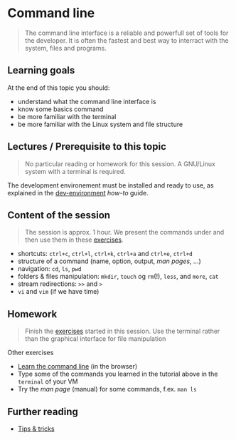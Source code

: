 # Command line
> The command line interface is a reliable and powerfull set of tools for the developer. It is often the fastest and best way to interract with the system, files and programs. 

## Learning goals
At the end of this topic you should: 
* understand what the command line interface is
* know some basics command
* be more familiar with the terminal 
* be more familiar with the Linux system and file structure
 
## Lectures / Prerequisite to this topic 
> No particular reading or homework for this session. A GNU/Linux system with a terminal is required.  

The development environement must be installed and ready to use, as explained in the [dev-environment](https://github.com/WeIgniteTech/dev-environment/blob/master/README.md) _how-to_ guide.  

## Content of the session
> The session is approx. 1 hour. We present the commands under and then use them in these [exercises](https://github.com/WeIgniteTech/command-line). 

  * shortcuts: `ctrl+c`, `ctrl+l`, `ctrl+k`, `ctrl+a` and `ctrl+e`, `ctrl+d`
  * structure of a command (name, option, output, _man pages_, ...)
  * navigation: `cd`, `ls`, `pwd`
  * folders & files manipulation: `mkdir`,  `touch` og `rm`(!), `less`, and `more`, `cat`
  * stream redirections: `>>` and `>` 
  * `vi` and `vim` (if we have time)


## Homework
> Finish the [exercises](https://github.com/WeIgniteTech/command-line) started in this session. Use the terminal rather than the graphical interface for file manipulation

Other exercises
  * [Learn the command line](https://www.codecademy.com/learn/learn-the-command-line) (in the browser) 
  * Type some of the commands you learned in the tutorial above in the `terminal` of your VM
  * Try the _man page_ (manual) for some commands, f.ex. `man ls`
  

## Further reading
 * [Tips & tricks](https://itsfoss.com/linux-command-tricks/)
 
